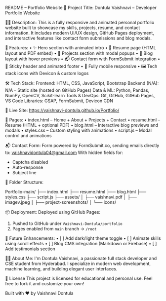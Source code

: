 README – Portfolio Website
🔖 Project Title:
Dontula Vaishnavi – Developer Portfolio Website

🧑‍💻 Description:
This is a fully responsive and animated personal portfolio website built to showcase my skills, projects, resume, and contact information. It includes modern UI/UX design, GitHub Pages deployment, and interactive features like contact form submissions and blog modals.

🧱 Features:
•	✨ Hero section with animated intro
•	📄 Resume page (HTML layout and PDF embed)
•	🧪 Projects section with modal popups
•	📰 Blog layout with hover previews
•	📬 Contact form with FormSubmit integration
•	🔗 Sticky header and animated footer
•	📱 Fully mobile responsive
•	🖼 Tech stack icons with Devicon & custom logos

🛠 Tech Stack:
Frontend: HTML, CSS, JavaScript, Bootstrap
Backend (N/A): N/A – Static site (hosted on GitHub Pages)
Data & ML: Python, Pandas, NumPy, OpenCV, Scikit-learn
Tools & DevOps: Git, GitHub, GitHub Pages, VS Code
Libraries: GSAP, FormSubmit, Devicon CDN

🚀 Live Site:
https://vaishnavi-dontula.github.io/Portfolio/

🧾 Pages:
•	index.html – Home + About + Projects + Contact
•	resume.html – Resume (HTML + optional PDF)
•	blog.html – Interactive blog previews and modals
•	styles.css – Custom styling with animations
•	script.js – Modal control and animations

📬 Contact Form:
Form powered by FormSubmit.co, sending emails directly to:
vaishnavidontula04@gmail.com
With hidden fields for:
- Captcha disabled
- Auto-response
- Subject line

📁 Folder Structure:

Portfolio-main/
├── index.html
├── resume.html
├── blog.html
├── styles.css
├── script.js
├── assets/
│   ├── vaishnavi.pdf
│   ├── imagev.jpeg
│   ├── project-screenshots/
│   └── icons/

📦 Deployment:
Deployed using GitHub Pages:
1. Pushed to GitHub under `Vaishnavi-Dontula/portfolio`
2. Pages enabled from `main` branch → `/root`

📌 Future Enhancements:
•	[ ] Add dark/light theme toggle
•	[ ] Animate skills using scroll effects
•	[ ] Blog CMS integration (Markdown or Firebase)
•	[ ] Add testimonials section

👩‍💼 About Me:
I'm Dontula Vaishnavi, a passionate full stack developer and CSE student from Hyderabad. I specialize in modern web development, machine learning, and building elegant user interfaces.

📢 License
This project is licensed for educational and personal use. Feel free to fork it and customize your own!

Built with ❤️ by Vaishnavi Dontula
